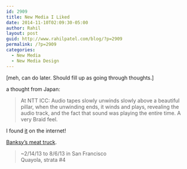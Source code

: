 ```yaml
---
id: 2909
title: New Media I Liked
date: 2014-11-10T02:09:30-05:00
author: Rahil
layout: post
guid: http://www.rahilpatel.com/blog/?p=2909
permalink: /?p=2909
categories:
  - New Media
  - New Media Design
---
```

[meh, can do later. Should fill up as going through thoughts.]

a thought from Japan:

> At NTT ICC: Audio tapes slowly unwinds slowly above a beautiful pillar, when the unwinding ends, it winds and plays, revealing the audio track, and the fact that sound was playing the entire time. A very Braid feel. 

I found [it](http://www.ntticc.or.jp/Archive/2013/Openspace2013/Works/Toki_Ori_Ori_Nasu_ver_2.html) on the internet!

[Banksy&#8217;s meat truck](https://www.youtube.com/watch?v=RVoY1KXn1L0).

> ~2/14/13 to 8/6/13 in San Francisco  
> Quayola, strata #4